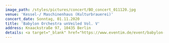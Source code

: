 ```yaml
---
image_path: /styles/pictures/concert/BO_concert_011120.jpg
venue: 'Kessel-/ Maschinenhaus (Kulturbrauerei)'
concert_date: Sonntag, 01.11.2020
title: 'Babylon Orchestra unVeiled Vol. V'
address: Knaackstraße 97, 10435 Berlin
details: <a target="_blank" href="https://www.eventim.de/event/babylon-orchestra-unveiled-vol-v-kesselhaus-maschinenhaus-kulturbrauerei-13277888/">Weitere Informationen und Tickets hier!</a>
---
```

